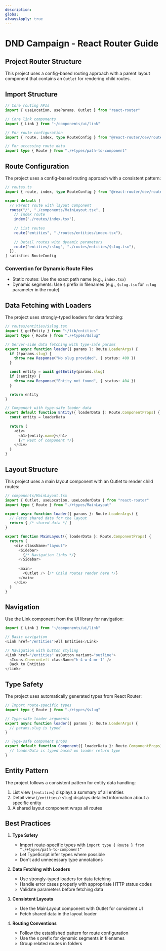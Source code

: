 ```yaml
---
description: 
globs: 
alwaysApply: true
---
```

# DND Campaign - React Router Guide

## Project Router Structure

This project uses a config-based routing approach with a parent layout component that contains an `Outlet` for rendering child routes.

## Import Structure

```typescript
// Core routing APIs
import { useLocation, useParams, Outlet } from "react-router"

// Core link components
import { Link } from "~/components/ui/link"

// For route configuration
import { route, index, type RouteConfig } from "@react-router/dev/routes"

// For accessing route data
import type { Route } from "./+types/path-to-component"
```

## Route Configuration

The project uses a config-based routing approach with a consistent pattern:

```typescript
// routes.ts
import { route, index, type RouteConfig } from "@react-router/dev/routes"

export default [
  // Parent route with layout component
  route("/", "./components/MainLayout.tsx", [
    // Index route
    index("./routes/index.tsx"),
    
    // List routes
    route("entities", "./routes/entities/index.tsx"),
    
    // Detail routes with dynamic parameters
    route("entities/:slug", "./routes/entities/$slug.tsx"),
  ]),
] satisfies RouteConfig
```

### Convention for Dynamic Route Files

- Static routes: Use the exact path name (e.g., `index.tsx`)
- Dynamic segments: Use `$` prefix in filenames (e.g., `$slug.tsx` for `:slug` parameter in the route)

## Data Fetching with Loaders

The project uses strongly-typed loaders for data fetching:

```typescript
// routes/entities/$slug.tsx
import { getEntity } from "~/lib/entities"
import type { Route } from "./+types/$slug"

// Server-side data fetching with type-safe params
export async function loader({ params }: Route.LoaderArgs) {
  if (!params.slug) {
    throw new Response("No slug provided", { status: 400 })
  }

  const entity = await getEntity(params.slug)
  if (!entity) {
    throw new Response("Entity not found", { status: 404 })
  }

  return entity
}

// Component with type-safe loader data
export default function Entity({ loaderData }: Route.ComponentProps) {
  const entity = loaderData
  
  return (
    <div>
      <h1>{entity.name}</h1>
      {/* Rest of component */}
    </div>
  )
}
```

## Layout Structure

This project uses a main layout component with an Outlet to render child routes:

```typescript
// components/MainLayout.tsx
import { Outlet, useLocation, useLoaderData } from "react-router"
import type { Route } from "./+types/MainLayout"

export async function loader({ params }: Route.LoaderArgs) {
  // Fetch shared data for the layout
  return { /* shared data */ }
}

export function MainLayout({ loaderData }: Route.ComponentProps) {
  return (
    <div className="layout">
      <Sidebar>
        {/* Navigation links */}
      </Sidebar>
      
      <main>
        <Outlet /> {/* Child routes render here */}
      </main>
    </div>
  )
}
```

## Navigation

Use the Link component from the UI library for navigation:

```typescript
import { Link } from "~/components/ui/link"

// Basic navigation
<Link href="/entities">All Entities</Link>

// Navigation with button styling
<Link href="/entities" asButton variant="outline">
  <Icons.ChevronLeft className="h-4 w-4 mr-1" />
  Back to Entities
</Link>
```

## Type Safety

The project uses automatically generated types from React Router:

```typescript
// Import route-specific types
import type { Route } from "./+types/$slug"

// Type-safe loader arguments
export async function loader({ params }: Route.LoaderArgs) {
  // params.slug is typed
}

// Type-safe component props
export default function Component({ loaderData }: Route.ComponentProps) {
  // loaderData is typed based on loader return type
}
```

## Entity Pattern

The project follows a consistent pattern for entity data handling:

1. List view (`/entities`) displays a summary of all entities
2. Detail view (`/entities/:slug`) displays detailed information about a specific entity
3. A shared layout component wraps all routes

## Best Practices

1. **Type Safety**
   - Import route-specific types with `import type { Route } from "./+types/path-to-component"`
   - Let TypeScript infer types where possible
   - Don't add unnecessary type annotations

2. **Data Fetching with Loaders**
   - Use strongly-typed loaders for data fetching
   - Handle error cases properly with appropriate HTTP status codes
   - Validate parameters before fetching data

3. **Consistent Layouts**
   - Use the MainLayout component with Outlet for consistent UI
   - Fetch shared data in the layout loader

4. **Routing Conventions**
   - Follow the established pattern for route configuration
   - Use the `$` prefix for dynamic segments in filenames
   - Group related routes in folders